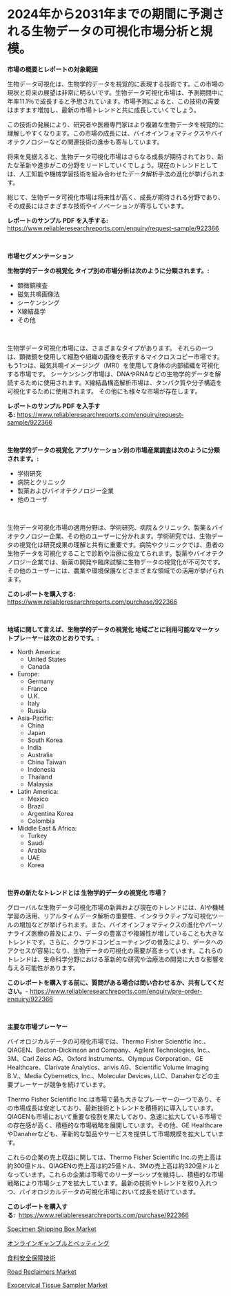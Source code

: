 <p><h1>2024年から2031年までの期間に予測される生物データの可視化市場分析と規模。</h1></p><p><strong>市場の概要とレポートの対象範囲</strong></p>
<p><p>生物データ可視化は、生物学的データを視覚的に表現する技術です。この市場の現状と将来の展望は非常に明るいです。生物データ可視化市場は、予測期間中に年率11.1％で成長すると予想されています。市場予測によると、この技術の需要はますます増加し、最新の市場トレンドと共に成長していくでしょう。</p><p>この技術の発展により、研究者や医療専門家はより複雑な生物データを視覚的に理解しやすくなります。この市場の成長には、バイオインフォマティクスやバイオテクノロジーなどの関連技術の進歩も寄与しています。</p><p>将来を見据えると、生物データ可視化市場はさらなる成長が期待されており、新たな革新や進歩がこの分野をリードしていくでしょう。現在のトレンドとしては、人工知能や機械学習技術を組み合わせたデータ解析手法の進化が挙げられます。</p><p>総じて、生物データ可視化市場は将来性が高く、成長が期待される分野であり、その成長にはさまざまな技術やイノベーションが寄与しています。</p></p>
<p><strong>レポートのサンプル PDF を入手する:</strong> <a href="https://www.reliableresearchreports.com/enquiry/request-sample/922366">https://www.reliableresearchreports.com/enquiry/request-sample/922366</a></p>
<p>&nbsp;</p>
<p><strong>市場セグメンテーション</strong></p>
<p><strong>生物学的データの視覚化 タイプ別の市場分析は次のように分類されます。:</strong></p>
<p><ul><li>顕微鏡検査</li><li>磁気共鳴画像法</li><li>シーケンシング</li><li>X線結晶学</li><li>その他</li></ul></p>
<p>&nbsp;</p>
<p><p>生物学データ可視化市場には、さまざまなタイプがあります。 それらの一つは、顕微鏡を使用して細胞や組織の画像を表示するマイクロスコピー市場です。 もう1つは、磁気共鳴イメージング（MRI）を使用して身体の内部組織を可視化する市場です。 シーケンシング市場は、DNAやRNAなどの生物学的データを解読するために使用されます。X線結晶構造解析市場は、タンパク質や分子構造を可視化するために使用されます。 その他にも様々な市場が存在します。</p></p>
<p><strong>レポートのサンプル PDF を入手する:</strong>&nbsp;<a href="https://www.reliableresearchreports.com/enquiry/request-sample/922366">https://www.reliableresearchreports.com/enquiry/request-sample/922366</a></p>
<p>&nbsp;</p>
<p><strong> 生物学的データの視覚化 アプリケーション別の市場産業調査は次のように分類されます。:</strong></p>
<p><ul><li>学術研究</li><li>病院とクリニック</li><li>製薬およびバイオテクノロジー企業</li><li>他のユーザ</li></ul></p>
<p>&nbsp;</p>
<p><p>生物データ可視化市場の適用分野は、学術研究、病院＆クリニック、製薬＆バイオテクノロジー企業、その他のユーザーに分かれます。学術研究では、生物データの視覚化は研究成果の理解と共有に重要です。病院やクリニックでは、患者の生物データを可視化することで診断や治療に役立てられます。製薬やバイオテクノロジー企業では、新薬の開発や臨床試験に生物データの視覚化が不可欠です。その他のユーザーには、農業や環境保護などさまざまな領域での活用が挙げられます。</p></p>
<p><strong>このレポートを購入する:</strong>&nbsp; <a href="https://www.reliableresearchreports.com/purchase/922366">https://www.reliableresearchreports.com/purchase/922366</a></p>
<p>&nbsp;</p>
<p><strong>地域に関して言えば、生物学的データの視覚化 地域ごとに利用可能なマーケットプレーヤーは次のとおりです。:</strong></p>
<p><ul>
    <li>
        North America:
        <ul>
            <li>United States</li>
            <li>Canada</li>
        </ul>
    </li>
    <li>
        Europe:
        <ul>
            <li>Germany</li>
            <li>France</li>
            <li>U.K.</li>
            <li>Italy</li>
            <li>Russia</li>
        </ul>
    </li>
    <li>
        Asia-Pacific:
        <ul>
            <li>China</li>
            <li>Japan</li>
            <li>South Korea</li>
            <li>India</li>
            <li>Australia</li>
            <li>China Taiwan</li>
            <li>Indonesia</li>
            <li>Thailand</li>
            <li>Malaysia</li>
        </ul>
    </li>
    <li>
        Latin America:
        <ul>
            <li>Mexico</li>
            <li>Brazil</li>
            <li>Argentina Korea</li>
            <li>Colombia</li>
        </ul>
    </li>
    <li>
        Middle East & Africa:
        <ul>
            <li>Turkey</li>
            <li>Saudi</li>
            <li>Arabia</li>
            <li>UAE</li>
            <li>Korea</li>
        </ul>
    </li>
    </ul></p>
<p>&nbsp;</p>
<p><strong>世界の新たなトレンドとは 生物学的データの視覚化 市場？</strong></p>
<p><p>グローバルな生物データ可視化市場の新興および現在のトレンドには、AIや機械学習の活用、リアルタイムデータ解析の重要性、インタラクティブな可視化ツールの増加などが挙げられます。また、バイオインフォマティクスの進化やパーソナライズ医療の普及により、データの豊富さや複雑性が増していることも大きなトレンドです。さらに、クラウドコンピューティングの普及により、データへのアクセスが容易になり、生物データの可視化の需要が高まっています。これらのトレンドは、生命科学分野における革新的な研究や治療法の開発に大きな影響を与える可能性があります。</p></p>
<p><strong>このレポートを購入する前に、質問がある場合は問い合わせるか、共有してください。</strong>- <a href="https://www.reliableresearchreports.com/enquiry/pre-order-enquiry/922366">https://www.reliableresearchreports.com/enquiry/pre-order-enquiry/922366</a></p>
<p>&nbsp;</p>
<p><strong>主要な市場プレーヤー</strong></p>
<p><p>バイオロジカルデータの可視化市場では、Thermo Fisher Scientific Inc.、QIAGEN、Becton-Dickinson and Company、Agilent Technologies, Inc.、3M、Carl Zeiss AG、Oxford Instruments、Olympus Corporation、GE Healthcare、Clarivate Analytics、arivis AG、Scientific Volume Imaging B.V.、Media Cybernetics, Inc.、Molecular Devices, LLC、Danaherなどの主要プレーヤーが競争を続けています。</p><p>Thermo Fisher Scientific Inc.は市場で最も大きなプレーヤーの一つであり、その市場成長は安定しており、最新技術とトレンドを積極的に導入しています。QIAGENも市場において重要な役割を果たしており、急速に拡大している市場での存在感が高く、積極的な市場戦略を展開しています。その他、GE HealthcareやDanaherなども、革新的な製品やサービスを提供して市場規模を拡大しています。</p><p>これらの企業の売上収益に関しては、Thermo Fisher Scientific Inc.の売上高は約300億ドル、QIAGENの売上高は約25億ドル、3Mの売上高は約320億ドルとなっています。これらの企業は市場でのリーダーシップを維持し、積極的な市場戦略により市場シェアを拡大しています。最新の技術やトレンドを取り入れつつ、バイオロジカルデータの可視化市場において成長を続けています。</p></p>
<p><strong>このレポートを購入する:</strong>&nbsp;&nbsp;<a href="https://www.reliableresearchreports.com/purchase/922366">https://www.reliableresearchreports.com/purchase/922366</a></p>
<p><p><a href="https://issuu.com/reportprime-2/docs/specimen-shipping-box-market-size-2030.pptx">Specimen Shipping Box Market</a></p><p><a href="https://github.com/lababdou/Market-Research-Report-List-2/blob/main/7449694182510.md">オンラインギャンブルとベッティング</a></p><p><a href="https://github.com/mohamedbakry57/Market-Research-Report-List-2/blob/main/4251824182509.md">食料安全保障技術</a></p><p><a href="https://github.com/mancsybtousav/Market-Research-Report-List-1/blob/main/road-reclaimers-market.md">Road Reclaimers Market</a></p><p><a href="https://issuu.com/reportprime-2/docs/exocervical-tissue-sampler-market-size-2030.pptx">Exocervical Tissue Sampler Market</a></p></p>